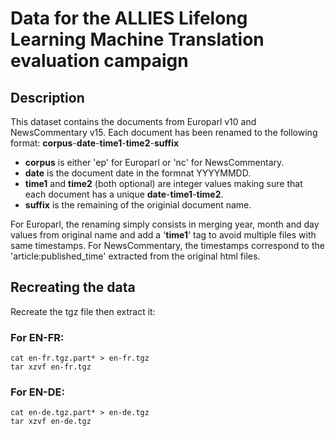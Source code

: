 # Data for the ALLIES Lifelong Learning Machine Translation evaluation campaign

## Description
This dataset contains the documents from Europarl v10 and NewsCommentary v15.
Each document has been renamed to the following format:
**corpus**-**date**-**time1**-**time2**-**suffix**

* **corpus** is either 'ep' for Europarl or 'nc' for NewsCommentary.
* **date** is the document date in the formnat YYYYMMDD.
* **time1** and **time2** (both optional) are integer values making sure that each document has a unique **date**-**time1**-**time2**.
* **suffix** is the remaining of the originial document name.

For Europarl, the renaming simply consists in merging year, month and day values from original name and add a '**time1**' tag to avoid multiple files with same timestamps.
For NewsCommentary, the timestamps correspond to the 'article:published_time' extracted from the original html files.

## Recreating the data

Recreate the tgz file then extract it:
### For EN-FR:
```
cat en-fr.tgz.part* > en-fr.tgz
tar xzvf en-fr.tgz
```
### For EN-DE:
```
cat en-de.tgz.part* > en-de.tgz
tar xzvf en-de.tgz
```
